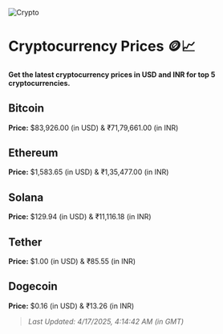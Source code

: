 
![Crypto](https://www.techguide.com.au/wp-content/uploads/2020/11/crypto3.jpeg)

# Cryptocurrency Prices 🪙📈

#### Get the latest cryptocurrency prices in USD and INR for top 5 cryptocurrencies.

## Bitcoin

**Price:** $83,926.00 (in USD) & ₹71,79,661.00 (in INR)

## Ethereum

**Price:** $1,583.65 (in USD) & ₹1,35,477.00 (in INR)

## Solana

**Price:** $129.94 (in USD) & ₹11,116.18 (in INR)

## Tether

**Price:** $1.00 (in USD) & ₹85.55 (in INR)

## Dogecoin

**Price:** $0.16 (in USD) & ₹13.26 (in INR)

> _Last Updated: 4/17/2025, 4:14:42 AM (in GMT)_
